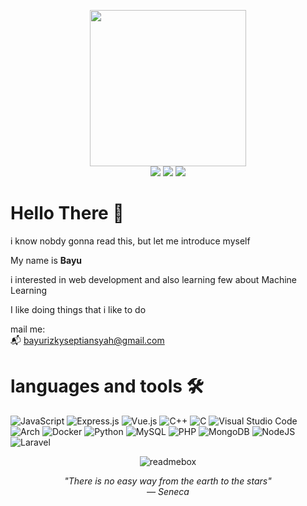<p align="center">
  <img src="https://github.com/b1354/b1354/assets/63983652/579844bd-ebdc-44f2-a49a-792c7eb0f742" width="250" height="250"> 
  <br>
  <a href="https://web.facebook.com/bayurizky1354/"><img src="https://img.shields.io/badge/Facebook-%231877F2.svg?style=for-the-badge&logo=Facebook&logoColor=white"></a>
  <a href="https://www.instagram.com/bayurizky1354/"><img src="https://img.shields.io/badge/Instagram-%23E4405F.svg?style=for-the-badge&logo=Instagram&logoColor=white"></a>
  <a href="https://www.linkedin.com/in/bayu-rizki-5b0b24242/"> <img src="https://img.shields.io/badge/linkedin-%230077B5.svg?style=for-the-badge&logo=linkedin&logoColor=white"></a>
</p>

# Hello There 👋
i know nobdy gonna read this, but let me introduce myself


My name is __Bayu__

i interested in web development and also learning few about Machine Learning

I like doing things that i like to do

mail me:\
📬 bayurizkyseptiansyah@gmail.com

# languages and tools 🛠️
![JavaScript](https://img.shields.io/badge/javascript-%23323330.svg?style=for-the-badge&logo=javascript&logoColor=%23F7DF1E)
![Express.js](https://img.shields.io/badge/express.js-%23404d59.svg?style=for-the-badge&logo=express&logoColor=%2361DAFB)
![Vue.js](https://img.shields.io/badge/vuejs-%2335495e.svg?style=for-the-badge&logo=vuedotjs&logoColor=%234FC08D)
![C++](https://img.shields.io/badge/c++-%2300599C.svg?style=for-the-badge&logo=c%2B%2B&logoColor=white)
![C](https://img.shields.io/badge/c-%2300599C.svg?style=for-the-badge&logo=c&logoColor=white)
![Visual Studio Code](https://img.shields.io/badge/Visual%20Studio%20Code-0078d7.svg?style=for-the-badge&logo=visual-studio-code&logoColor=white)
![Arch](https://img.shields.io/badge/Arch%20Linux-1793D1?logo=arch-linux&logoColor=fff&style=for-the-badge)
![Docker](https://img.shields.io/badge/docker-%230db7ed.svg?style=for-the-badge&logo=docker&logoColor=white)
![Python](https://img.shields.io/badge/python-3670A0?style=for-the-badge&logo=python&logoColor=ffdd54)
![MySQL](https://img.shields.io/badge/mysql-4479A1.svg?style=for-the-badge&logo=mysql&logoColor=white)
![PHP](https://img.shields.io/badge/php-%23777BB4.svg?style=for-the-badge&logo=php&logoColor=white)
![MongoDB](https://img.shields.io/badge/MongoDB-%234ea94b.svg?style=for-the-badge&logo=mongodb&logoColor=white)
![NodeJS](https://img.shields.io/badge/node.js-6DA55F?style=for-the-badge&logo=node.js&logoColor=white)
![Laravel](https://img.shields.io/badge/laravel-%23FF2D20.svg?style=for-the-badge&logo=laravel&logoColor=white)

<p align="center">
  <img src="https://github.com/b1354/b1354/assets/63983652/264e2c2c-50e3-461f-8fe2-2710bf422397" alt="readmebox">
</p>

<p align="center">
  <i>"There is no easy way from the earth to the stars"</i>
  <br>
  <i> ― Seneca </i>
</p>



<!---
![readmebox](https://github.com/b1354/b1354/assets/63983652/264e2c2c-50e3-461f-8fe2-2710bf422397)
--->

<!---
b1354/b1354 is a ✨ special ✨ repository because its `README.md` (this file) appears on your GitHub profile.
You can click the Preview link to take a look at your changes.
--->
